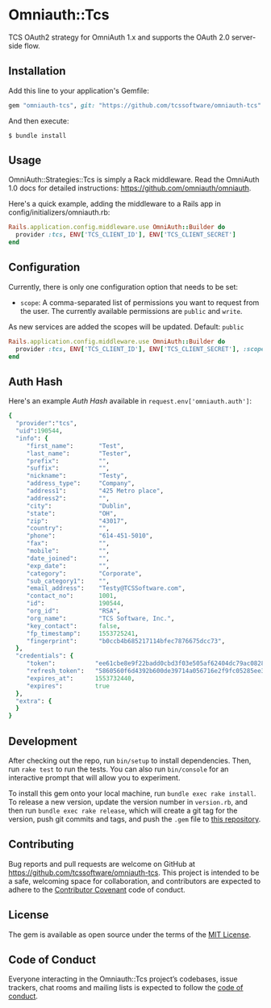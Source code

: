 # Omniauth::Tcs

TCS OAuth2 strategy for OmniAuth 1.x and supports the OAuth 2.0 server-side flow.
 
## Installation

Add this line to your application's Gemfile:

```ruby
gem "omniauth-tcs", git: "https://github.com/tcssoftware/omniauth-tcs"
```

And then execute:

    $ bundle install

## Usage

OmniAuth::Strategies::Tcs is simply a Rack middleware. Read the OmniAuth 1.0 docs for detailed instructions: https://github.com/omniauth/omniauth.

Here's a quick example, adding the middleware to a Rails app in config/initializers/omniauth.rb:

```ruby
Rails.application.config.middleware.use OmniAuth::Builder do
  provider :tcs, ENV['TCS_CLIENT_ID'], ENV['TCS_CLIENT_SECRET']
end
```

## Configuration

Currently, there is only one configuration option that needs to be set:

* `scope`: A comma-separated list of permissions you want to request from the user. The currently available permissions are `public` and `write`.  

As new services are added the scopes will be updated.  Default: `public`

```ruby
Rails.application.config.middleware.use OmniAuth::Builder do
  provider :tcs, ENV['TCS_CLIENT_ID'], ENV['TCS_CLIENT_SECRET'], :scope => 'user_info,events'
end
```

## Auth Hash

Here's an example *Auth Hash* available in `request.env['omniauth.auth']`:

```ruby
{
  "provider":"tcs",
  "uid":190544,
  "info": {
     "first_name":       "Test",
     "last_name":        "Tester",
     "prefix":           "",
     "suffix":           "",
     "nickname":         "Testy",
     "address_type":     "Company",
     "address1":         "425 Metro place",
     "address2":         "",
     "city":             "Dublin",
     "state":            "OH",
     "zip":              "43017",
     "country":          "",
     "phone":            "614-451-5010",
     "fax":              "",
     "mobile":           "",
     "date_joined":      "",
     "exp_date":         "",
     "category":         "Corporate",
     "sub_category1":    "",
     "email_address":    "Testy@TCSSoftware.com",
     "contact_no":       1001,
     "id":               190544,
     "org_id":           "RSA",
     "org_name":         "TCS Software, Inc.",
     "key_contact":      false,
     "fp_timestamp":     1553725241,
     "fingerprint":      "b0ccb4b685217114bfec7876675dcc73",
  },
  "credentials": {
     "token":           "ee61cbe8e9f22badd0cbd3f03e505af62404dc79ac0828d76579e39c9b407fcb",
     "refresh_token":   "5860560f6d4392b600de39714a056716e2f9fc05285ee3635cf67f630a10f09c",
     "expires_at":      1553732440,
     "expires":         true
  },
  "extra": {
  }
}

```


## Development

After checking out the repo, run `bin/setup` to install dependencies. Then, run `rake test` to run the tests. You can also run `bin/console` for an interactive prompt that will allow you to experiment.

To install this gem onto your local machine, run `bundle exec rake install`. To release a new version, update the version number in `version.rb`, and then run `bundle exec rake release`, which will create a git tag for the version, push git commits and tags, and push the `.gem` file to [this repository](https://github.com/tcssoftware/omniauth-tcs.git).

## Contributing

Bug reports and pull requests are welcome on GitHub at https://github.com/tcssoftware/omniauth-tcs. This project is intended to be a safe, welcoming space for collaboration, and contributors are expected to adhere to the [Contributor Covenant](http://contributor-covenant.org) code of conduct.

## License

The gem is available as open source under the terms of the [MIT License](https://opensource.org/licenses/MIT).

## Code of Conduct

Everyone interacting in the Omniauth::Tcs project’s codebases, issue trackers, chat rooms and mailing lists is expected to follow the [code of conduct](https://github.com/[USERNAME]/omniauth-tcs/blob/master/CODE_OF_CONDUCT.md).
